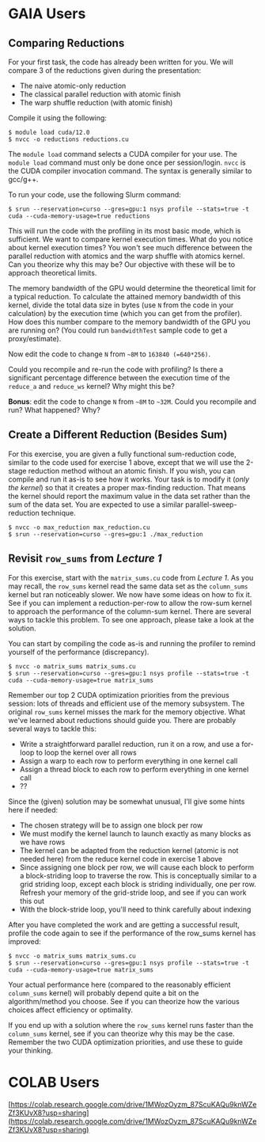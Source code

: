 # GAIA Users
## Comparing Reductions

For your first task, the code has already been written for you.  We will compare 3 of the reductions given during the presentation:
- The naive atomic-only reduction
- The classical parallel reduction with atomic finish
- The warp shuffle reduction (with atomic finish)

Compile it using the following:

```
$ module load cuda/12.0
$ nvcc -o reductions reductions.cu
```

The `module load` command selects a CUDA compiler for your use. The `module load` command must only be done once per session/login.  `nvcc` is the CUDA compiler invocation command. The syntax is generally similar to gcc/g++.

To run your code, use the following Slurm command:

```
$ srun --reservation=curso --gres=gpu:1 nsys profile --stats=true -t cuda --cuda-memory-usage=true reductions
```

This will run the code with the profiling in its most basic mode, which is sufficient.  We want to compare kernel execution times. What do you notice about kernel execution times?  You won't see much difference between the parallel reduction with atomics and the warp shuffle with atomics kernel. Can you theorize why this may be? Our objective with these will be to approach theoretical limits. 

The memory bandwidth of the GPU would determine the theoretical limit for a typical reduction. To calculate the attained memory bandwidth of this kernel, divide the total data size in bytes (use `N` from the code in your calculation) by the execution time (which you can get from the profiler). How does this number compare to the memory bandwidth of the GPU you are running on? (You could run `bandwidthTest` sample code to get a proxy/estimate).

Now edit the code to change `N` from `~8M` to `163840 (=640*256)`.

Could you recompile and re-run the code with profiling? Is there a significant percentage difference between the execution time of the `reduce_a` and `reduce_ws` kernel?  Why might this be?

**Bonus**: edit the code to change `N` from `~8M` to `~32M`. Could you recompile and run? What happened? Why?

## Create a Different Reduction (Besides Sum)

For this exercise, you are given a fully functional sum-reduction code, similar to the code used for exercise 1 above, except that we will use the 2-stage reduction method without an atomic finish. If you wish, you can compile and run it as-is to see how it works. Your task is to modify it (*only the kernel*) so that it creates a proper max-finding reduction. That means the kernel should report the maximum value in the data set rather than the sum of the data set.  You are expected to use a similar parallel-sweep-reduction technique.

```
$ nvcc -o max_reduction max_reduction.cu
$ srun --reservation=curso --gres=gpu:1 ./max_reduction
```


## Revisit `row_sums` from *Lecture 1*

For this exercise, start with the `matrix_sums.cu` code from *Lecture 1*.  As you may recall, the `row_sums` kernel read the same data set as the `column_sums` kernel but ran noticeably slower. We now have some ideas on how to fix it. See if you can implement a reduction-per-row to allow the row-sum kernel to approach the performance of the column-sum kernel. There are several ways to tackle this problem. To see one approach, please take a look at the solution.

You can start by compiling the code as-is and running the profiler to remind yourself of the performance (discrepancy).

```
$ nvcc -o matrix_sums matrix_sums.cu
$ srun --reservation=curso --gres=gpu:1 nsys profile --stats=true -t cuda --cuda-memory-usage=true matrix_sums
```

Remember our top 2 CUDA optimization priorities from the previous session: lots of threads and efficient use of the memory subsystem.  The original `row_sums` kernel misses the mark for the memory objective. What we've learned about reductions should guide you.  There are probably several ways to tackle this:

- Write a straightforward parallel reduction, run it on a row, and use a for-loop to loop the kernel over all rows
- Assign a warp to each row to perform everything in one kernel call
- Assign a thread block to each row to perform everything in one kernel call
- ??

Since the (given) solution may be somewhat unusual, I'll give some hints here if needed:

 - The chosen strategy will be to assign one block per row
 - We must modify the kernel launch to launch exactly as many blocks as we have rows
 - The kernel can be adapted from the reduction kernel (atomic is not needed here) from the reduce kernel code in exercise 1 above
 - Since assigning one block per row, we will cause each block to perform a block-striding loop to traverse the row. This is conceptually similar to a grid striding loop, except each block is striding individually, one per row. Refresh your memory of the grid-stride loop, and see if you can work this out
 - With the block-stride loop, you'll need to think carefully about indexing

After you have completed the work and are getting a successful result, profile the code again to see if the performance of the row_sums kernel has improved:

```
$ nvcc -o matrix_sums matrix_sums.cu
$ srun --reservation=curso --gres=gpu:1 nsys profile --stats=true -t cuda --cuda-memory-usage=true matrix_sums
```

Your actual performance here (compared to the reasonably efficient `column_sums` kernel) will probably depend quite a bit on the algorithm/method you choose. See if you can theorize how the various choices affect efficiency or optimality. 

If you end up with a solution where the `row_sums` kernel runs faster than the `column_sums` kernel, see if you can theorize why this may be the case. Remember the two CUDA optimization priorities, and use these to guide your thinking.

# COLAB Users
[https://colab.research.google.com/drive/1MWozOyzm_87ScuKAQu9knWZeZf3KUvX8?usp=sharing](https://colab.research.google.com/drive/1MWozOyzm_87ScuKAQu9knWZeZf3KUvX8?usp=sharing)
